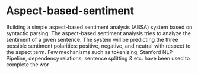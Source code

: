 # Aspect-based-sentiment
Building a simple aspect-based sentiment analysis (ABSA) system based on
syntactic parsing. The aspect-based sentiment analysis tries to analyze the
sentiment of a given sentence. The system will be predicting the three possible
sentiment polarities: positive, negative, and neutral with respect to the aspect
term. Few mechanisms such as tokenizing, Stanford NLP Pipeline, dependency
relations, sentence splitting & etc. have been used to complete the wor
